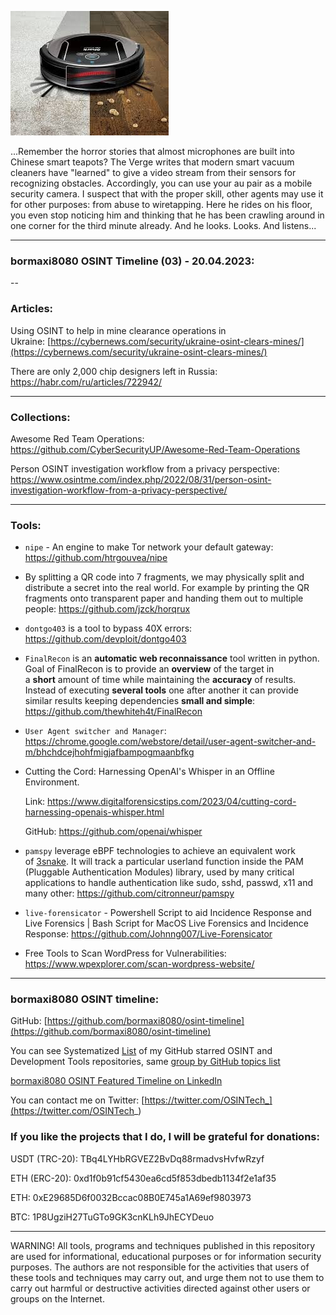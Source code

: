 
![alt text](img/03.jpeg)

...Remember the horror stories that almost microphones are built into Chinese smart teapots?
The Verge writes that modern smart vacuum cleaners have "learned" to give a video stream from their sensors for recognizing obstacles. Accordingly, you can use your au pair as a mobile security camera.
I suspect that with the proper skill, other agents may use it for other purposes: from abuse to wiretapping. Here he rides on his floor, you even stop noticing him and thinking that he has been crawling around in one corner for the third minute already. And he looks. Looks. And listens...

----

### bormaxi8080 OSINT Timeline (03) - 20.04.2023:

--
### Articles:

Using OSINT to help in mine clearance operations in Ukraine: [https://cybernews.com/security/ukraine-osint-clears-mines/](https://cybernews.com/security/ukraine-osint-clears-mines/)

There are only 2,000 chip designers left in Russia: https://habr.com/ru/articles/722942/

----
### Collections:

Awesome Red Team Operations: https://github.com/CyberSecurityUP/Awesome-Red-Team-Operations

Person OSINT investigation workflow from a privacy perspective: https://www.osintme.com/index.php/2022/08/31/person-osint-investigation-workflow-from-a-privacy-perspective/

----
### Tools:

- ```nipe``` - An engine to make Tor network your default gateway: https://github.com/htrgouvea/nipe

- By splitting a QR code into 7 fragments, we may physically split and distribute a secret into the real world. For example by printing the QR fragments onto transparent paper and handing them out to multiple people: https://github.com/jzck/horqrux

- ```dontgo403``` is a tool to bypass 40X errors: https://github.com/devploit/dontgo403

- ```FinalRecon``` is an **automatic web reconnaissance** tool written in python. Goal of FinalRecon is to provide an **overview** of the target in a **short** amount of time while maintaining the **accuracy** of results. Instead of executing **several tools** one after another it can provide similar results keeping dependencies **small and simple**: https://github.com/thewhiteh4t/FinalRecon

- ```User Agent switcher and Manager```: https://chrome.google.com/webstore/detail/user-agent-switcher-and-m/bhchdcejhohfmigjafbampogmaanbfkg

- Cutting the Cord: Harnessing OpenAI's Whisper in an Offline Environment.

   Link: https://www.digitalforensicstips.com/2023/04/cutting-cord-harnessing-openais-whisper.html
   
   GitHub: https://github.com/openai/whisper

- ```pamspy``` leverage eBPF technologies to achieve an equivalent work of [3snake](https://github.com/blendin/3snake).
 It will track a particular userland function inside the PAM (Pluggable Authentication Modules) library, used by many critical applications to handle authentication like sudo, sshd, passwd, x11 and many other: https://github.com/citronneur/pamspy

- ```live-forensicator``` - Powershell Script to aid Incidence Response and Live Forensics | Bash Script for MacOS Live Forensics and Incidence Response: https://github.com/Johnng007/Live-Forensicator

- Free Tools to Scan WordPress for Vulnerabilities: https://www.wpexplorer.com/scan-wordpress-website/

----
### bormaxi8080 OSINT timeline:

GitHub: [https://github.com/bormaxi8080/osint-timeline](https://github.com/bormaxi8080/osint-timeline)

You can see Systematized [List](https://github.com/bormaxi8080/github-starred-repos-builder/blob/main/starred_repos.md) of my GitHub starred OSINT and Development Tools repositories, same [group by GitHub topics list](https://github.com/bormaxi8080/starred)

[bormaxi8080 OSINT Featured Timeline on LinkedIn](https://www.linkedin.com/in/osintech/details/featured/)

You can contact me on Twitter: [https://twitter.com/OSINTech_](https://twitter.com/OSINTech_)
### If you like the projects that I do, I will be grateful for donations:

USDT (TRC-20): TBq4LYHbRGVEZ2BvDq88rmadvsHvfwRzyf

ETH (ERC-20): 0xd1f0b91cf5430ea6cd5f853dbedb1134f2e1af35

ETH: 0xE29685D6f0032Bccac08B0E745a1A69ef9803973

BTC: 1P8UgziH27TuGTo9GK3cnKLh9JhECYDeuo

----

WARNING! All tools, programs and techniques published in this repository are used for informational, educational purposes or for information security purposes. The authors are not responsible for the activities that users of these tools and techniques may carry out, and urge them not to use them to carry out harmful or destructive activities directed against other users or groups on the Internet.